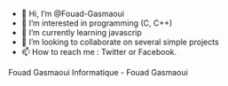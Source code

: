 - 👋 Hi, I’m @Fouad-Gasmaoui
- 👀 I’m interested in programming (C, C++)
- 🌱 I’m currently learning javascrip
- 💞️ I’m looking to collaborate on several simple projects
- 📫 How to reach me : Twitter or Facebook.

Fouad Gasmaoui Informatique - Fouad Gasmaoui

<!---
Fouad-Gasmaoui/Fouad-Gasmaoui is a ✨ special ✨ repository because its `README.md` (this file) appears on your GitHub profile.
You can click the Preview link to take a look at your changes.
--->
